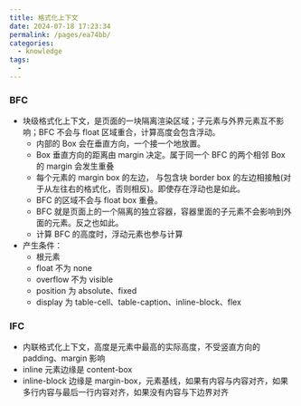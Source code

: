 ```yaml
---
title: 格式化上下文
date: 2024-07-18 17:23:34
permalink: /pages/ea74bb/
categories:
  - knowledge
tags:
  -
---
```


### BFC

- 块级格式化上下文，是页面的一块隔离渲染区域；子元素与外界元素互不影响；BFC 不会与 float 区域重合，计算高度会包含浮动。
  - 内部的 Box 会在垂直方向，一个接一个地放置。
  - Box 垂直方向的距离由 margin 决定。属于同一个 BFC 的两个相邻 Box 的 margin 会发生重叠
  - 每个元素的 margin box 的左边， 与包含块 border box 的左边相接触(对于从左往右的格式化，否则相反)。即使存在浮动也是如此。
  - BFC 的区域不会与 float box 重叠。
  - BFC 就是页面上的一个隔离的独立容器，容器里面的子元素不会影响到外面的元素。反之也如此。
  - 计算 BFC 的高度时，浮动元素也参与计算
- 产生条件：
  - 根元素
  - float 不为 none
  - overflow 不为 visible
  - position 为 absolute、fixed
  - display 为 table-cell、table-caption、inline-block、flex

### IFC

- 内联格式化上下文，高度是元素中最高的实际高度，不受竖直方向的 padding、margin 影响
- inline 元素边缘是 content-box
- inline-block 边缘是 margin-box，元素基线，如果有内容与内容对齐，如果多行内容与最后一行内容对齐，如果没有内容与下边界对齐

### FFC

### GFC
